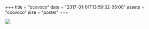 +++
title = "ocovoco"
date = "2017-01-01T13:59:32-05:00"
assets = "ocovoco"
size = "poster"
+++

<img class="full" src="/img/ocovoco/ocovoco.png"/>
